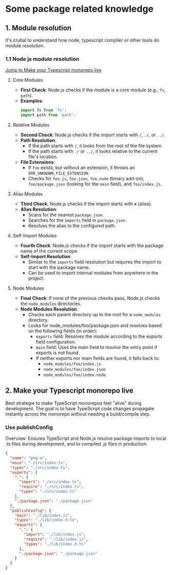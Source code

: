 # Some package related knowledge

## 1. Module resolution
It's crutial to understand how node, typescript compiler or other tools do module resolution.

### 1.1 Node js module resolution
[Jump to Make your Typescript monorepo live](#2-make-your-typescript-monorepo-live)


1. Core Modules
   - **First Check**: Node.js checks if the module is a core module (e.g., `fs`, `path`).
   - **Examples**:
     ```javascript
     import fs from 'fs';
     import path from 'path';
     ```

2. Relative Modules
   - **Second Check**: Node.js checks if the import starts with `/`, `./`, or `../`.
   - **Path Resolution**:
     - If the path starts with `/`, it looks from the root of the file system.
     - If the path starts with `./` or `../`, it looks relative to the current file's location.
   - **File Extensions**:
     - If `foo` exists, but without an extension, it throws an `ERR_UNKNOWN_FILE_EXTENSION`.
     - Checks for `foo.js`, `foo.json`, `foo.node` (binary add-on), `foo/package.json` (looking for the `main` field), and `foo/index.js`.

3. Alias Modules
   - **Third Check**: Node.js checks if the import starts with `#` (alias).
   - **Alias Resolution**:
     - Scans for the nearest `package.json`.
     - Searches for the `imports` field in `package.json`.
     - Resolves the alias to the configured path.

4. Self-Import Modules
   - **Fourth Check**: Node.js checks if the import starts with the package name of the current scope.
   - **Self-Import Resolution**:
     - Similar to the `imports` field resolution but requires the import to start with the package name.
     - Can be used to import internal modules from anywhere in the project.

5. Node Modules
   - **Final Check**: If none of the previous checks pass, Node.js checks the `node_modules` directories.
   - **Node Modules Resolution**:
     - Checks each parent directory up to the root for a `node_modules` directory.
     - Looks for node_modules/foo/package.json and resolves based on the following fields (in order):
        - `exports` field: Resolves the module according to the exports field configuration.
        - `main` field: Uses the main field to resolve the entry point if exports is not found.
        - If neither exports nor main fields are found, it falls back to:
          - `node_modules/foo/index.js`
          - `node_modules/foo/index.json`
          - `node_modules/foo/index.node`
## 2. Make your Typescript monorepo live
Best strategie to make TypeScript monorepos feel "alive" during development. The goal is to have TypeScript code changes propagate instantly across the monorepo without needing a build/compile step. 

### Use publishConfig
Overview: Ensures TypeScript and Node.js resolve package imports to local .ts files during development, and to compiled .js files in production.

```json
{
  "name": "pkg-a",
  "main": "./src/index.ts",
  "types": "./src/index.ts",
  "exports": {
    ".": {
      "import": "./src/index.ts",
      "require": "./src/index.ts",
      "types": "./src/index.ts"
    },
    "./package.json": "./package.json"
  },
  "publishConfig": {
    "main": "./lib/index.js",
    "types": "./lib/index.d.ts",
    "exports": {
      ".": {
        "import": "./lib/index.js",
        "require": "./lib/index.js",
        "types": "./lib/index.d.ts"
      },
      "./package.json": "./package.json"
    }
  }
}
```





